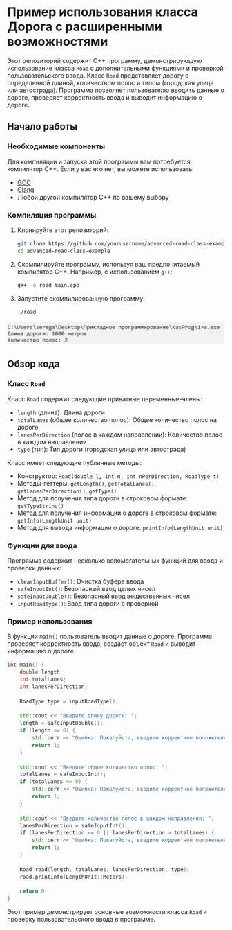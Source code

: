 # Пример использования класса Дорога с расширенными возможностями

Этот репозиторий содержит C++ программу, демонстрирующую использование класса `Road` с дополнительными функциями и проверкой пользовательского ввода. Класс `Road` представляет дорогу с определенной длиной, количеством полос и типом (городская улица или автострада). Программа позволяет пользователю вводить данные о дороге, проверяет корректность ввода и выводит информацию о дороге.

## Начало работы

### Необходимые компоненты

Для компиляции и запуска этой программы вам потребуется компилятор C++. Если у вас его нет, вы можете использовать:
- [GCC](https://gcc.gnu.org/)
- [Clang](https://clang.llvm.org/)
- Любой другой компилятор C++ по вашему выбору

### Компиляция программы

1. Клонируйте этот репозиторий:
    ```sh
    git clone https://github.com/yourusername/advanced-road-class-example.git
    cd advanced-road-class-example
    ```

2. Скомпилируйте программу, используя ваш предпочитаемый компилятор C++. Например, с использованием `g++`:
    ```sh
    g++ -o road main.cpp
    ```

3. Запустите скомпилированную программу:
    ```sh
    ./road
    ```

![Описание изображения](Снимок.PNG)


## Обзор кода

### Класс `Road`

Класс `Road` содержит следующие приватные переменные-члены:
- `length` (длина): Длина дороги
- `totalLanes` (общее количество полос): Общее количество полос на дороге
- `lanesPerDirection` (полос в каждом направлении): Количество полос в каждом направлении
- `type` (тип): Тип дороги (городская улица или автострада)

Класс имеет следующие публичные методы:
- Конструктор: `Road(double l, int n, int nPerDirection, RoadType t)`
- Методы-геттеры: `getLength()`, `getTotalLanes()`, `getLanesPerDirection()`, `getType()`
- Метод для получения типа дороги в строковом формате: `getTypeString()`
- Метод для получения информации о дороге в строковом формате: `getInfo(LengthUnit unit)`
- Метод для вывода информации о дороге: `printInfo(LengthUnit unit)`

### Функции для ввода

Программа содержит несколько вспомогательных функций для ввода и проверки данных:
- `clearInputBuffer()`: Очистка буфера ввода
- `safeInputInt()`: Безопасный ввод целых чисел
- `safeInputDouble()`: Безопасный ввод вещественных чисел
- `inputRoadType()`: Ввод типа дороги с проверкой

### Пример использования

В функции `main()` пользователь вводит данные о дороге. Программа проверяет корректность ввода, создает объект `Road` и выводит информацию о дороге.

```cpp
int main() {
    double length;
    int totalLanes;
    int lanesPerDirection;

    RoadType type = inputRoadType();

    std::cout << "Введите длину дороги: ";
    length = safeInputDouble();
    if (length <= 0) {
        std::cerr << "Ошибка: Пожалуйста, введите корректное положительное число для длины дороги.\n";
        return 1;
    }

    std::cout << "Введите общее количество полос: ";
    totalLanes = safeInputInt();
    if (totalLanes <= 0) {
        std::cerr << "Ошибка: Пожалуйста, введите корректное положительное число для общего количества полос.\n";
        return 1;
    }

    std::cout << "Введите количество полос в каждом направлении: ";
    lanesPerDirection = safeInputInt();
    if (lanesPerDirection <= 0 || lanesPerDirection > totalLanes) {
        std::cerr << "Ошибка: Пожалуйста, введите корректное положительное число для количества полос в каждом направлении, не превышающее общее количество полос.\n";
        return 1;
    }

    Road road(length, totalLanes, lanesPerDirection, type);
    road.printInfo(LengthUnit::Meters);

    return 0;
}
```

Этот пример демонстрирует основные возможности класса `Road` и проверку пользовательского ввода в программе.

